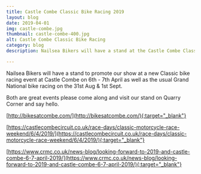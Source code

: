 ```yaml
---
title: Castle Combe Classic Bike Racing 2019
layout: blog
date: 2019-04-01
img: castle-combe.jpg
thumbnail: castle-combe-400.jpg
alt: Castle Combe Classic Bike Racing
category: blog
description: Nailsea Bikers will have a stand at the Castle Combe Classic Bike Racing event

---
```


Nailsea Bikers will have a stand to promote our show at a new Classic bike racing event at Castle Combe on 6th - 7th April as well as the usual Grand National bike racing on the 31st Aug & 1st Sept.

Both are great events please come along and visit our stand on Quarry Corner and say hello.

[http://bikesatcombe.com/](http://bikesatcombe.com/){:target="_blank"}

[https://castlecombecircuit.co.uk/race-days/classic-motorcycle-race-weekend/6/4/2019/](https://castlecombecircuit.co.uk/race-days/classic-motorcycle-race-weekend/6/4/2019/){:target="_blank"}


[https://www.crmc.co.uk/news-blog/looking-forward-to-2019-and-castle-combe-6-7-april-2019/](https://www.crmc.co.uk/news-blog/looking-forward-to-2019-and-castle-combe-6-7-april-2019/){:target="_blank"}